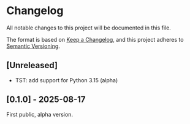 # Changelog

All notable changes to this project will be documented in this file.

The format is based on [Keep a Changelog](https://keepachangelog.com/en/1.1.0/),
and this project adheres to [Semantic Versioning](https://semver.org/spec/v2.0.0.html).

## [Unreleased]

- TST: add support for Python 3.15 (alpha)

## [0.1.0] - 2025-08-17

First public, alpha version.
